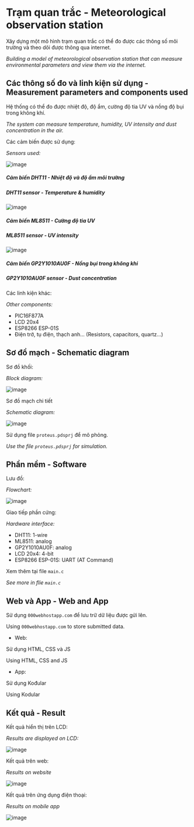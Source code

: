 # Trạm quan trắc - Meteorological observation station

Xây dựng một mô hình trạm quan trắc có thể đo được các thông số môi trường và theo dõi được thông qua internet.

*Building a model of meteorological observation station that can measure environmental parameters and view them via the internet.*

## Các thông số đo và linh kiện sử dụng - Measurement parameters and components used

Hệ thống có thể đo được nhiệt độ, độ ẩm, cường độ tia UV và nồng độ bụi trong không khí.

*The system can measure temperature, humidity, UV intensity and dust concentration in the air.*

Các cảm biến được sử dụng:

*Sensors used:*

![image](https://user-images.githubusercontent.com/94043610/173487907-3da29dfc-f264-45b0-9764-e1c20872fe34.png)

##### Cảm biến DHT11 - Nhiệt độ và độ ẩm môi trường
##### DHT11 sensor - Temperature & humidity

![image](https://user-images.githubusercontent.com/94043610/173489273-121d2db7-6290-479e-84a7-f6d9466315b1.png)

##### Cảm biến ML8511 - Cường độ tia UV
##### ML8511 sensor - UV intensity

![image](https://user-images.githubusercontent.com/94043610/173488367-b10e3196-7c83-4c13-979c-6593d3d4d49c.png)

##### Cảm biến GP2Y1010AU0F - Nồng bụi trong không khi
##### GP2Y1010AU0F sensor - Dust concentration

Các linh kiện khác:

*Other components:*

* PIC16F877A
* LCD 20x4
* ESP8266 ESP-01S
* Điện trở, tụ điện, thạch anh... (Resistors, capacitors, quartz...)

## Sơ đồ mạch - Schematic diagram

Sơ đồ khối:

*Block diagram:*

![image](https://user-images.githubusercontent.com/94043610/173498388-e883a330-8eb6-4a1c-b6c9-718ceb0a47bb.png)

Sơ đồ mạch chi tiết

*Schematic diagram:*

![image](https://user-images.githubusercontent.com/94043610/173498469-9dacbda0-4565-450f-aac2-69d4b8172543.png)

Sử dụng file `proteus.pdsprj` để mô phỏng.

*Use the file `proteus.pdsprj` for simulation.*

## Phần mềm - Software

Lưu đồ:

*Flowchart:*

![image](https://user-images.githubusercontent.com/94043610/173502008-5baf36da-f287-4bdd-ab53-5fc088676a17.png)


Giao tiếp phần cứng:

*Hardware interface:*

* DHT11: 1-wire
* ML8511: analog
* GP2Y1010AU0F: analog
* LCD 20x4: 4-bit
* ESP8266 ESP-01S: UART (AT Command)

Xem thêm tại file `main.c`

*See more in flie `main.c`*

## Web và App - Web and App

Sử dụng `000webhostapp.com` để lưu trữ dữ liệu được gửi lên.

Using `000webhostapp.com` to store submitted data.

* Web:

Sử dụng HTML, CSS và JS

Using HTML, CSS and JS
* App:

Sử dụng Kođular

Using Kodular

## Kết quả - Result

Kết quả hiển thị trên LCD:

*Results are displayed on LCD:*

![image](https://user-images.githubusercontent.com/94043610/173503056-244d623d-8d8e-4be3-a1ad-3802246cfdc3.png)

Kết quả trên web:

*Results on website*

![image](https://user-images.githubusercontent.com/94043610/173503559-aff64f8a-4197-4632-864e-8d080a9d53cb.png)

Kết quả trên ứng dụng điện thoại:

*Results on mobile app*

![image](https://user-images.githubusercontent.com/94043610/173503758-7d4e9cec-9a46-4bfa-a29b-652fcefc3d7d.png)

